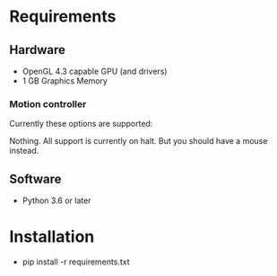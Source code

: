 # Requirements
## Hardware
* OpenGL 4.3 capable GPU (and drivers)
* 1 GB Graphics Memory

### Motion controller
Currently these options are supported:

Nothing. All support is currently on halt. But you should have a mouse instead.

## Software
* Python 3.6 or later

# Installation
* pip install -r requirements.txt 
